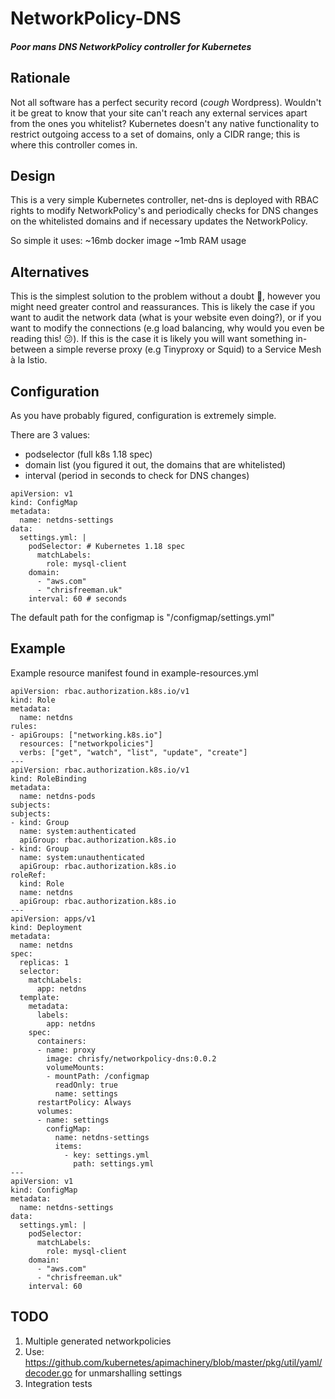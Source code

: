 # NetworkPolicy-DNS
##### Poor mans DNS NetworkPolicy controller for Kubernetes


## Rationale

Not all software has a perfect security record (*cough* Wordpress). Wouldn't it be great to know that your site can't reach any external services apart from the ones you whitelist? Kubernetes doesn't any native functionality to restrict outgoing access to a set of domains, only a CIDR range; this is where this controller comes in.

## Design

This is a very simple Kubernetes controller, net-dns is deployed with RBAC rights to modify NetworkPolicy's and periodically checks for DNS changes on the whitelisted domains and if necessary updates the NetworkPolicy. 

So simple it uses: ~16mb docker image ~1mb RAM usage

## Alternatives

This is the simplest solution to the problem without a doubt :100:, however you might need greater control and reassurances. This is likely the case if you want to audit the network data (what is your website even doing?), or if you want to modify the connections (e.g load balancing, why would you even be reading this! :confused:). If this is the case it is likely you will want something in-between a simple reverse proxy (e.g Tinyproxy or Squid) to a Service Mesh à la Istio. 

## Configuration

As you have probably figured, configuration is extremely simple. 

There are 3 values: 
- podselector (full k8s 1.18 spec) 
- domain list (you figured it out, the domains that are whitelisted)
- interval (period in seconds to check for DNS changes)

```
apiVersion: v1
kind: ConfigMap
metadata:
  name: netdns-settings
data:
  settings.yml: |
    podSelector: # Kubernetes 1.18 spec
      matchLabels:
        role: mysql-client
    domain:
      - "aws.com"
      - "chrisfreeman.uk"
    interval: 60 # seconds
```

The default path for the configmap is "/configmap/settings.yml"

## Example 

Example resource manifest found in example-resources.yml

```
apiVersion: rbac.authorization.k8s.io/v1
kind: Role
metadata:
  name: netdns
rules:
- apiGroups: ["networking.k8s.io"]
  resources: ["networkpolicies"]
  verbs: ["get", "watch", "list", "update", "create"]
---
apiVersion: rbac.authorization.k8s.io/v1
kind: RoleBinding
metadata:
  name: netdns-pods
subjects:
subjects:
- kind: Group
  name: system:authenticated
  apiGroup: rbac.authorization.k8s.io
- kind: Group
  name: system:unauthenticated
  apiGroup: rbac.authorization.k8s.io
roleRef:
  kind: Role
  name: netdns
  apiGroup: rbac.authorization.k8s.io
---
apiVersion: apps/v1
kind: Deployment
metadata:
  name: netdns
spec:
  replicas: 1
  selector:
    matchLabels:
      app: netdns
  template:
    metadata:
      labels:
        app: netdns
    spec:
      containers:
      - name: proxy
        image: chrisfy/networkpolicy-dns:0.0.2
        volumeMounts:
        - mountPath: /configmap
          readOnly: true
          name: settings
      restartPolicy: Always
      volumes:
      - name: settings
        configMap:
          name: netdns-settings
          items:
            - key: settings.yml
              path: settings.yml
---
apiVersion: v1
kind: ConfigMap
metadata:
  name: netdns-settings
data:
  settings.yml: |
    podSelector:
      matchLabels:
        role: mysql-client
    domain:
      - "aws.com"
      - "chrisfreeman.uk"
    interval: 60
```

 
## TODO

1. Multiple generated networkpolicies
2. Use: https://github.com/kubernetes/apimachinery/blob/master/pkg/util/yaml/decoder.go for unmarshalling settings
3. Integration tests

